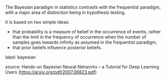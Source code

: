The Bayesian paradigm in statistics contrasts with the frequentist paradigm, with a major area of distinction being
in hypothesis testing. 

It is based on two simple ideas: 
 * that probability is a measure of belief in the occurrence of events, rather than the limit in the frequency of occurrence when the number of samples goes towards infinity as assumed in the frequentist paradigm,
 * that prior beliefs influence posterior beliefs.

label: bayesian

source: Hands-on Bayesian Neural Networks – a Tutorial for Deep Learning Users (https://arxiv.org/pdf/2007.06823.pdf)
